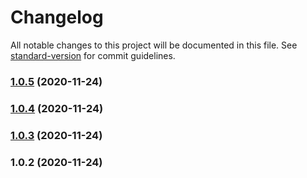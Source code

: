 # Changelog

All notable changes to this project will be documented in this file. See [standard-version](https://github.com/conventional-changelog/standard-version) for commit guidelines.

### [1.0.5](https://gitlab.com/phi2039/org-explorer/compare/v1.0.4...v1.0.5) (2020-11-24)

### [1.0.4](https://gitlab.com/phi2039/org-explorer/compare/v1.0.3...v1.0.4) (2020-11-24)

### [1.0.3](https://gitlab.com/phi2039/org-explorer/compare/v1.0.2...v1.0.3) (2020-11-24)

### 1.0.2 (2020-11-24)
